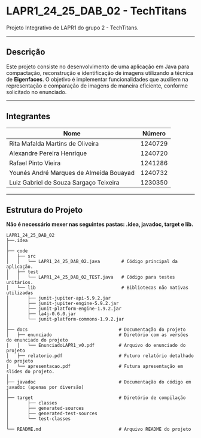 # **LAPR1_24_25_DAB_02 - TechTitans**

Projeto Integrativo de LAPR1 do grupo 2 - TechTitans.

---

## **Descrição**
Este projeto consiste no desenvolvimento de uma aplicação em Java para compactação, reconstrução e identificação de imagens utilizando a técnica de **Eigenfaces**. O objetivo é implementar funcionalidades que auxiliem na representação e comparação de imagens de maneira eficiente, conforme solicitado no enunciado.

---

## **Integrantes**
| Nome                                    | Número    |
|-----------------------------------------|-----------|
| Rita Mafalda Martins de Oliveira        | 1240729   |
| Alexandre Pereira Henrique              | 1240720   |
| Rafael Pinto Vieira                     | 1241286   |
| Younés André Marques de Almeida Bouayad | 1240732   |
| Luiz Gabriel de Souza Sargaço Teixeira  | 1230350   |

---

## **Estrutura do Projeto**
**Não é necessário mexer nas seguintes pastas: .idea, javadoc, target e lib.**
```plaintext
LAPR1_24_25_DAB_02
├──.idea
│
├── code
│   ├── src
│   │   └── LAPR1_24_25_DAB_02.java        # Código principal da aplicação.
│   ├── test
│   │   └── LAPR1_24_25_DAB_02_TEST.java   # Código para testes unitários.
│   └── lib                                # Bibliotecas não nativas utilizadas
│       ├── junit-jupiter-api-5.9.2.jar
│       ├── junit-jupiter-engine-5.9.2.jar
│       ├── junit-platform-engine-1.9.2.jar
│       ├── la4j-0.6.0.jar
│       └── junit-platform-commons-1.9.2.jar
│
├── docs                                  # Documentação do projeto
│   ├── enunciado                         # Diretório com as versões do enunciado do projeto
│   │   └── EnunciadoLAPR1_v0.pdf         # Arquivo do enunciado do projeto
│   ├── relatorio.pdf                     # Futuro relatório detalhado do projeto
│   └── apresentacao.pdf                  # Futura apresentação em slides do projeto.
│
├── javadoc                               # Documentação do código em javadoc (apenas por diversão)
│
├── target                                # Diretório de compilação
│       ├── classes
│       ├── generated-sources
│       ├── generated-test-sources
│       └── test-classes
│
└── README.md                             # Arquivo README do projeto
```
